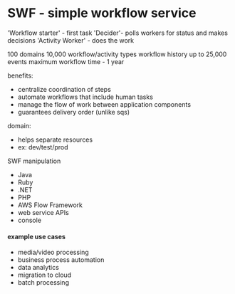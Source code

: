 # SWF - simple workflow service

'Workflow starter' - first task
'Decider'- polls workers for status and makes decisions
'Activity Worker' - does the work

100 domains
10,000 workflow/activity types
workflow history up to 25,000 events
maximum workflow time - 1 year

benefits:
- centralize coordination of steps
- automate workflows that include human tasks
- manage the flow of work between application components
- guarantees delivery order (unlike sqs)

domain:
- helps separate resources
- ex: dev/test/prod  

SWF manipulation
- Java
- Ruby
- .NET  
- PHP  
- AWS Flow Framework  
- web service APIs  
- console

#### example use cases
* media/video processing
* business process automation
* data analytics  
* migration to cloud
* batch processing
